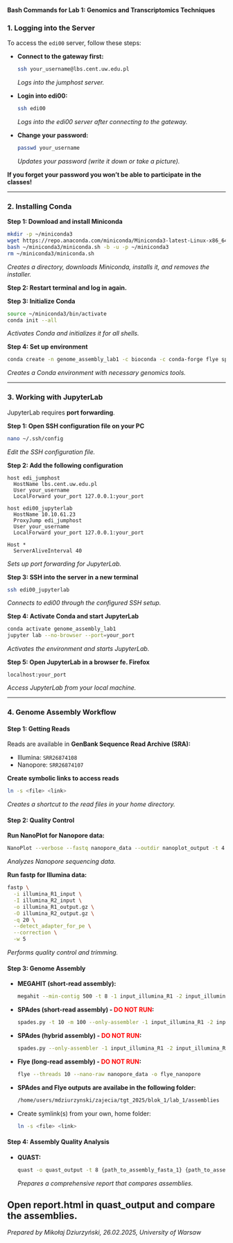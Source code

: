 

**Bash Commands for Lab 1: Genomics and Transcriptomics Techniques**

### **1. Logging into the Server**
To access the `edi00` server, follow these steps:

- **Connect to the gateway first:**  
  ```bash
  ssh your_username@lbs.cent.uw.edu.pl
  ```
  _Logs into the jumphost server._

- **Login into edi00:**  
  ```bash
  ssh edi00
  ```
  _Logs into the edi00 server after connecting to the gateway._

- **Change your password:**  
  ```bash
  passwd your_username
  ```
  _Updates your password (write it down or take a picture)._ 

**If you forget your password you won’t be able to participate in the classes!**

---

### **2. Installing Conda**
**Step 1: Download and install Miniconda**
  ```bash
  mkdir -p ~/miniconda3
  wget https://repo.anaconda.com/miniconda/Miniconda3-latest-Linux-x86_64.sh -O ~/miniconda3/miniconda.sh
  bash ~/miniconda3/miniconda.sh -b -u -p ~/miniconda3
  rm ~/miniconda3/miniconda.sh
  ```
_Creates a directory, downloads Miniconda, installs it, and removes the installer._

**Step 2: Restart terminal and log in again.**


**Step 3: Initialize Conda**
  ```bash
  source ~/miniconda3/bin/activate
  conda init --all
  ```
_Activates Conda and initializes it for all shells._

**Step 4: Set up environment**
  ```bash
  conda create -n genome_assembly_lab1 -c bioconda -c conda-forge flye spades quast megahit sra-tools fastp fastqc nanoplot jupyterlab
  ```
_Creates a Conda environment with necessary genomics tools._

---

### **3. Working with JupyterLab**
JupyterLab requires **port forwarding**.

**Step 1: Open SSH configuration file on your PC**
  ```bash
  nano ~/.ssh/config
  ```
_Edit the SSH configuration file._

**Step 2: Add the following configuration**
  ```
  host edi_jumphost
    HostName lbs.cent.uw.edu.pl
    User your_username
    LocalForward your_port 127.0.0.1:your_port
  
  host edi00_jupyterlab
    HostName 10.10.61.23
    ProxyJump edi_jumphost
    User your_username
    LocalForward your_port 127.0.0.1:your_port
  
  Host *
    ServerAliveInterval 40
  ```
_Sets up port forwarding for JupyterLab._

**Step 3: SSH into the server in a new terminal**
  ```bash
  ssh edi00_jupyterlab
  ```
_Connects to edi00 through the configured SSH setup._

**Step 4: Activate Conda and start JupyterLab**
  ```bash
  conda activate genome_assembly_lab1
  jupyter lab --no-browser --port=your_port
  ```
_Activates the environment and starts JupyterLab._

**Step 5: Open JupyterLab in a browser fe. Firefox**
  ```
  localhost:your_port
  ```
_Access JupyterLab from your local machine._

---

### **4. Genome Assembly Workflow**
#### **Step 1: Getting Reads**
Reads are available in **GenBank Sequence Read Archive (SRA):**
- Illumina: `SRR26874108`
- Nanopore: `SRR26874107`

**Create symbolic links to access reads**
  ```bash
  ln -s <file> <link>
  ```
_Creates a shortcut to the read files in your home directory._

#### **Step 2: Quality Control**


**Run NanoPlot for Nanopore data:**
  ```bash
  NanoPlot --verbose --fastq nanopore_data --outdir nanoplot_output -t 4
  ```
_Analyzes Nanopore sequencing data._

**Run fastp for Illumina data:**
  ```bash
  fastp \
    -i illumina_R1_input \
    -I illumina_R2_input \
    -o illumina_R1_output.gz \
    -O illumina_R2_output.gz \
    -q 20 \
    --detect_adapter_for_pe \
    --correction \
    -w 5
  ```
  
_Performs quality control and trimming._

#### **Step 3: Genome Assembly**
- **MEGAHIT (short-read assembly):**
  ```bash
  megahit --min-contig 500 -t 8 -1 input_illumina_R1 -2 input_illumina_R2 -o megahit_illumina
  ```

- **SPAdes (short-read assembly) - <span style="color:red; font-weight:bold;">DO NOT RUN</span>:**
  ```bash
  spades.py -t 10 -m 100 --only-assembler -1 input_illumina_R1 -2 input_illumina_R2 -k 21,33,55,77,99,121 -o spades_illumina
  ```

- **SPAdes (hybrid assembly) - <span style="color:red; font-weight:bold;">DO NOT RUN</span>:**
  ```bash
  spades.py --only-assembler -1 input_illumina_R1 -2 input_illumina_R2 --nanopore nanopore_data -o spades_hybrid_output -k 21,33,55,77,99,121 -t 10 -m 100
  ```

- **Flye (long-read assembly) - <span style="color:red; font-weight:bold;">DO NOT RUN</span>:**
  ```bash
  flye --threads 10 --nano-raw nanopore_data -o flye_nanopore
  ```

- **SPAdes and Flye outputs are availabe in the following folder:**
  ```bash
  /home/users/mdziurzynski/zajecia/tgt_2025/blok_1/lab_1/assemblies
  ```
- Create symlink(s) from your own, home folder:
  ```bash
  ln -s <file> <link>
  ```

#### **Step 4: Assembly Quality Analysis**
- **QUAST:**
  ```bash
  quast -o quast_output -t 8 {path_to_assembly_fasta_1} {path_to_assembly_fasta_2} etc.
  ```
  _Prepares a comprehensive report that compares assemblies._

Open report.html in quast_output and compare the assemblies.
---


_Prepared by Mikołaj Dziurzyński, 26.02.2025, University of Warsaw_


